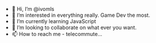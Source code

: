 - 👋 Hi, I’m @ivomls
- 👀 I’m interested in everything really. Game Dev the most.
- 🌱 I’m currently learning JavaScript
- 💞️ I’m looking to collaborate on what ever you want.
- 📫 How to reach me - telecommute...

<!---
ivomls/ivomls is a ✨ special ✨ repository because its `README.md` (this file) appears on your GitHub profile.
You can click the Preview link to take a look at your changes.
--->
